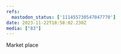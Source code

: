 ```yaml
---
refs:
  mastodon_status: ['111455730547047770']
date: 2023-11-22T18:58:02.230Z
media: ["83"]
---
```


<p>Market place </p>
